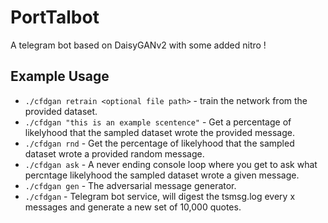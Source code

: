 # PortTalbot
A telegram bot based on DaisyGANv2 with some added nitro !

## Example Usage
- ```./cfdgan retrain <optional file path>``` - train the network from the provided dataset.
- ```./cfdgan "this is an example scentence"``` - Get a percentage of likelyhood that the sampled dataset wrote the provided message.
- ```./cfdgan rnd``` - Get the percentage of likelyhood that the sampled dataset wrote a provided random message.
- ```./cfdgan ask``` - A never ending console loop where you get to ask what percntage likelyhood the sampled dataset wrote a given message.
- ```./cfdgan gen``` - The adversarial message generator.
- ```./cfdgan``` - Telegram bot service, will digest the tsmsg.log every x messages and generate a new set of 10,000 quotes.
